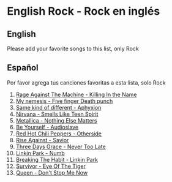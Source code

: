 ﻿# English Rock - Rock en inglés

## English
Please add your favorite songs to this list, only Rock

## Español
Por favor agrega tus canciones favoritas a esta lista, solo Rock

1. [Rage Against The Machine - Killing In the Name](https://www.youtube.com/watch?v=bWXazVhlyxQ)
2. [My nemesis - Five finger Death punch](https://www.youtube.com/watch?v=5H-yn8_xt2A)
3. [Same kind of different - Aphyxion](https://www.youtube.com/watch?v=Hs_YEWYdSbU)
4. [Nirvana - Smells Like Teen Spirit](https://www.youtube.com/watch?v=hTWKbfoikeg)
5. [Metallica - Nothing Else Matters](https://www.youtube.com/watch?v=tAGnKpE4NCI)
6. [Be Yourself - Audioslave](https://www.youtube.com/watch?v=WC5FdFlUcl0)
7. [Red Hot Chili Peppers - Otherside](https://www.youtube.com/watch?v=rn_YodiJO6k)
8. [Rise Against - Savior](https://www.youtube.com/watch?v=e8X3ACToii0)
9. [Three Days Grace - Never Too Late](https://www.youtube.com/watch?v=lL2ZwXj1tXM)
10. [Linkin Park - Numb](https://www.youtube.com/watch?v=kXYiU_JCYtU)
11. [Breaking The Habit - Linkin Park](https://www.youtube.com/watch?v=v2H4l9RpkwM)
12. [Survivor - Eye Of The Tiger](https://www.youtube.com/watch?v=btPJPFnesV4)
13. [Queen - Don't Stop Me Now](https://www.youtube.com/watch?v=HgzGwKwLmgM)


